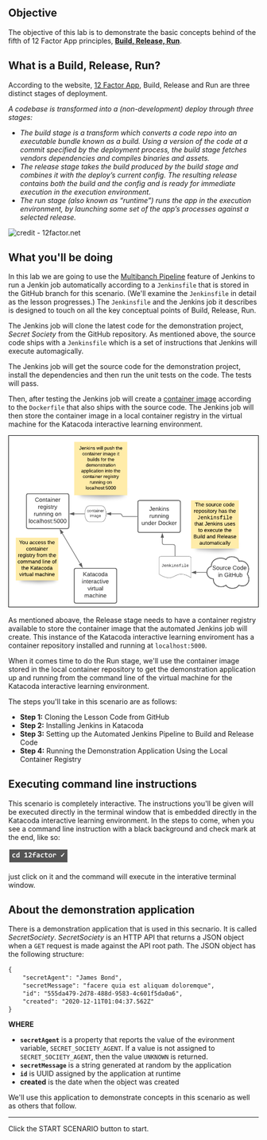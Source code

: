 ## Objective

The objective of this lab is to demonstrate the basic concepts behind of the fifth of 12 Factor App principles, **[Build, Release, Run](https://12factor.net/build-release-run)**.

## What is a Build, Release, Run?

According to the website, [12 Factor App](https://12factor.net/build-release-run), Build, Release and Run are three distinct stages of deployment. 

*A codebase is transformed into a (non-development) deploy through three stages:*

* *The build stage is a transform which converts a code repo into an executable bundle known as a build. Using a version of the code at a commit specified by the deployment process, the build stage fetches vendors dependencies and compiles binaries and assets.*
* *The release stage takes the build produced by the build stage and combines it with the deploy’s current config. The resulting release contains both the build and the config and is ready for immediate execution in the execution environment.*
* *The run stage (also known as “runtime”) runs the app in the execution environment, by launching some set of the app’s processes against a selected release.*

![credit - 12factor.net](https://12factor.net/images/release.png)

## What you'll be doing 

In this lab we are going to use the [Multibanch Pipeline](https://www.jenkins.io/blog/2015/12/03/pipeline-as-code-with-multibranch-workflows-in-jenkins/) feature of Jenkins to run a Jenkin job automatically according to a `Jenkinsfile` that is stored in the GitHub branch for this scenario. (We'll examine the `Jenkinsfile` in detail as the lesson progresses.) The `Jenkinsfile` and the Jenkins job it describes is designed to touch on all the key conceptual points of Build, Release, Run.

The Jenkins job will clone the latest code for the demonstration project, *Secret Society* from the GitHub repository. As mentioned above, the source code ships with a `Jenkinsfile` which is a set of instructions that Jenkins will execute automagically.

The Jenkins job will get the source code for the demonstration project, install the dependencies and then run the unit tests on the code. The tests will pass.

Then, after testing the Jenkins job will create a [container image](https://www.docker.com/resources/what-container) according to the `Dockerfile` that also ships with the source code. The Jenkins job will then store the container image in a local container registry in the virtual machine for the Katacoda interactive learning environment.

![jenkins-container](12factor-005/assets/12-factor-5-intro.png)

As mentioned aboave, the Release stage needs to have a container registry available to store the container image that the automated Jenkins job will create. This instance of the Katacoda interactive learning enviroment has a container repository installed and running at `localhost:5000`.

When it comes time to do the Run stage, we'll use the container image stored in the local container repository to get the demonstration application up and running from the command line of the virtual machine for the Katacoda interactive learning environment.

The steps you'll take in this scenario are as follows:

* **Step 1:** Cloning the Lesson Code from GitHub
* **Step 2:** Installing Jenkins in Katacoda
* **Step 3:** Setting up the Automated Jenkins Pipeline to Build and Release Code
* **Step 4:** Running the Demonstration Application Using the Local Container Registry

## Executing command line instructions 

This scenario is completely interactive. The instructions you'll be given will be executed directly in the terminal window that is embedded directly in the Katacoda interactive learning environment. In the steps to come, when you see a command line instruction with a black background and check mark at the end, like so:

![Katacoda command line](12factor-005/assets/command-01.png)

just click on it and the command will execute in the interative terminal window.

## About the demonstration application

There is a demonstration application that is used in this secnario. It is called *SecretSociety*. *SecretSociety* is an HTTP API that returns a JSON object when a `GET` request is made against the API root path. The JSON object has the following structure:

```
{
    "secretAgent": "James Bond",
    "secretMessage": "facere quia est aliquam doloremque",
    "id": "555da479-2d78-488d-9583-4c601f5da0a6",
    "created": "2020-12-11T01:04:37.562Z"
}

```

**WHERE**

* **`secretAgent`** is a property that reports the value of the evironment variable, `SECRET_SOCIETY_AGENT`. If a value is not assigned to `SECRET_SOCIETY_AGENT`, then the value `UNKNOWN` is returned.
*  **`secretMessage`** is a string generated at random by the application
*  **`id`** is UUID assigned by the application at runtime
*  **created** is the date when the object was created

We'll use this application to demonstrate concepts in this scenario as well as others that follow.

---

Click the START SCENARIO button to start.
